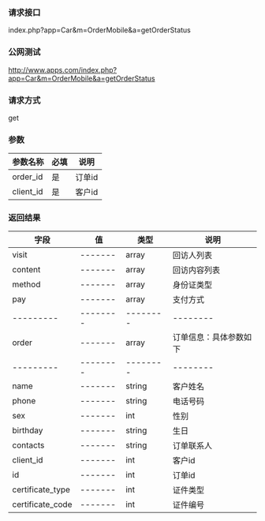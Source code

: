 ### **请求接口**
index.php?app=Car&m=OrderMobile&a=getOrderStatus



### **公网测试**
http://www.apps.com/index.php?app=Car&m=OrderMobile&a=getOrderStatus
### **请求方式**
get


### **参数**
| 参数名称  |必填|     说明      |
|------|-----|------|
| order_id     | 是 |   订单id   |
| client_id     | 是 |   客户id   |
### **返回结果**
|字段        |值          |类型    |说明        |
| ---------  |--------    |-------- |--------  |
|visit|-------   |array  |回访人列表  |
|content|-------   |array  |回访内容列表  |
|method|-------   |array  |身份证类型  |
|pay|-------   |array  |支付方式  |
| ---------  |--------    |-------- |--------  |
|order|-------   |array  |订单信息：具体参数如下  |
| ---------  |--------    |-------- |--------  |
|name|-------   |string  |客户姓名  |
|phone|-------   |string  |电话号码  |
|sex|-------   |int  |性别  |
|birthday|-------   |string  |生日  |
|contacts|-------   |string  |订单联系人  |
|client_id|-------   |int  |客户id  |
|id|-------   |int  |订单id  |
|certificate_type|-------   |int|证件类型  |
|certificate_code|-------   |int|证件编号  |